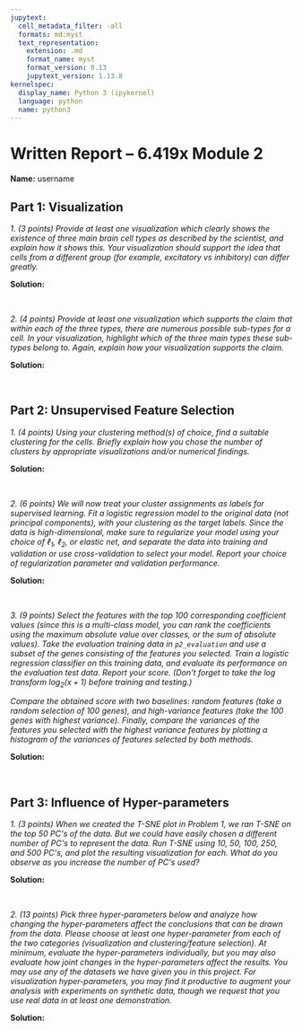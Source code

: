 ```yaml
---
jupytext:
  cell_metadata_filter: -all
  formats: md:myst
  text_representation:
    extension: .md
    format_name: myst
    format_version: 0.13
    jupytext_version: 1.13.8
kernelspec:
  display_name: Python 3 (ipykernel)
  language: python
  name: python3
---
```


# Written Report – 6.419x Module 2

<div class="author"><b>Name:</b> username</div>

## Part 1: Visualization

*1. (3 points) Provide at least one visualization which clearly shows the existence of three main brain cell types as described by the scientist, and explain how it shows this. Your visualization should support the idea that cells from a different group (for example, excitatory vs inhibitory) can differ greatly.*

**Solution:**


<br>

*2. (4 points) Provide at least one visualization which supports the claim that within each of the three types, there are numerous possible sub-types for a cell. In your visualization, highlight which of the three main types these sub-types belong to. Again, explain how your visualization supports the claim.*

**Solution:**


<br>

## Part 2: Unsupervised Feature Selection

*1. (4 points) Using your clustering method(s) of choice, find a suitable clustering for the cells. Briefly explain how you chose the number of clusters by appropriate visualizations and/or numerical findings.*

**Solution:**


<br>

*2. (6 points) We will now treat your cluster assignments as labels for supervised learning. Fit a logistic regression model to the original data (not principal components), with your clustering as the target labels. Since the data is high-dimensional, make sure to regularize your model using your choice of $\ell_1$, $\ell_2$, or elastic net, and separate the data into training and validation or use cross-validation to select your model. Report your choice of regularization parameter and validation performance.*

**Solution:**


<br>

*3. (9 points) Select the features with the top 100 corresponding coefficient values (since this is a multi-class model, you can rank the coefficients using the maximum absolute value over classes, or the sum of absolute values). Take the evaluation training data in `p2_evaluation` and use a subset of the genes consisting of the features you selected. Train a logistic regression classifier on this training data, and evaluate its performance on the evaluation test data. Report your score. (Don't forget to take the log transform $\log_2(x+1)$ before training and testing.)*

*Compare the obtained score with two baselines: random features (take a random selection of 100 genes), and high-variance features (take the 100 genes with highest variance). Finally, compare the variances of the features you selected with the highest variance features by plotting a histogram of the variances of features selected by both methods.*

**Solution:**


<br>

## Part 3: Influence of Hyper-parameters

*1. (3 points) When we created the T-SNE plot in Problem 1, we ran T-SNE on the top 50 PC's of the data. But we could have easily chosen a different number of PC's to represent the data. Run T-SNE using 10, 50, 100, 250, and 500 PC's, and plot the resulting visualization for each. What do you observe as you increase the number of PC's used?*

**Solution:**


<br>

*2. (13 points) Pick three hyper-parameters below and analyze how changing the hyper-parameters affect the conclusions that can be drawn from the data. Please choose at least one hyper-parameter from each of the two categories (visualization and clustering/feature selection). At minimum, evaluate the hyper-parameters individually, but you may also evaluate how joint changes in the hyper-parameters affect the results. You may use any of the datasets we have given you in this project. For visualization hyper-parameters, you may find it productive to augment your analysis with experiments on synthetic data, though we request that you use real data in at least one demonstration.*

**Solution:**
